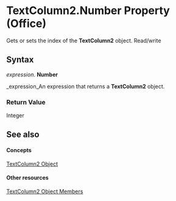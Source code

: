 
# TextColumn2.Number Property (Office)

Gets or sets the index of the  **TextColumn2** object. Read/write


## Syntax

 _expression_. **Number**

 _expression_An expression that returns a  **TextColumn2** object.


### Return Value

Integer


## See also


#### Concepts


 [TextColumn2 Object](631387c1-2b7a-6c98-d05f-c054434c8b9d.md)
#### Other resources


 [TextColumn2 Object Members](adfe4540-26e2-b315-6396-313169d503c6.md)
